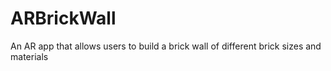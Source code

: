 # ARBrickWall
An AR app that allows users to build a brick wall of different brick sizes and materials
